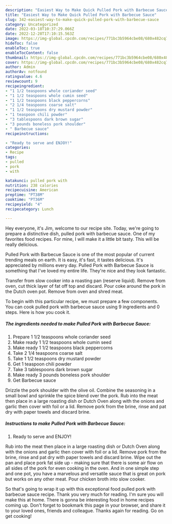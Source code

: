 ```yaml
---
description: "Easiest Way to Make Quick Pulled Pork with Barbecue Sauce"
title: "Easiest Way to Make Quick Pulled Pork with Barbecue Sauce"
slug: 342-easiest-way-to-make-quick-pulled-pork-with-barbecue-sauce
category: Uncategorized
date: 2022-03-18T10:37:29.066Z
date: 2022-12-28T17:10:15.563Z
image: https://img-global.cpcdn.com/recipes/771bc3b5964cbe08/680x482cq70/pulled-pork-with-barbecue-sauce-recipe-main-photo.jpg
hideToc: false
enableToc: true
enableTocContent: false
thumbnail: https://img-global.cpcdn.com/recipes/771bc3b5964cbe08/680x482cq70/pulled-pork-with-barbecue-sauce-recipe-main-photo.jpg
cover: https://img-global.cpcdn.com/recipes/771bc3b5964cbe08/680x482cq70/pulled-pork-with-barbecue-sauce-recipe-main-photo.jpg
author: Admin
authorAv: notfound
ratingvalue: 4.6
reviewcount: 9
recipeingredient:
- "1 1/2 teaspoons whole coriander seed"
- "1 1/2 teaspoons whole cumin seed"
- "1 1/2 teaspoons black peppercorns"
- "2 1/4 teaspoons coarse salt"
- "1 1/2 teaspoons dry mustard powder"
- "1 teaspoon chili powder"
- "3 tablespoons dark brown sugar"
- "3 pounds boneless pork shoulder"
- " Barbecue sauce"
recipeinstructions:

- "Ready to serve and ENJOY!"
categories:
- Recipe
tags:
- pulled
- pork
- with

katakunci: pulled pork with 
nutrition: 238 calories
recipecuisine: American
preptime: "PT38M"
cooktime: "PT36M"
recipeyield: "4"
recipecategory: Lunch

---
```



Hey everyone, it's Jim, welcome to our recipe site. Today, we're going to prepare a distinctive dish, pulled pork with barbecue sauce. One of my favorites food recipes. For mine, I will make it a little bit tasty. This will be really delicious.

Pulled Pork with Barbecue Sauce is one of the most popular of current trending meals on earth. It is easy, it's fast, it tastes delicious. It's appreciated by millions every day. Pulled Pork with Barbecue Sauce is something that I've loved my entire life. They're nice and they look fantastic.

Transfer from slow cooker into a roasting pan (reserve liquid). Remove from oven, cut thick layer of fat off top and discard. Pour coke around the pork in the Dutch oven pot. Remove from oven and shred meat.


To begin with this particular recipe, we must prepare a few components. You can cook pulled pork with barbecue sauce using 9 ingredients and 0 steps. Here is how you cook it.

<!--inarticleads1-->

##### The ingredients needed to make Pulled Pork with Barbecue Sauce:

1. Prepare 1 1/2 teaspoons whole coriander seed
1. Make ready 1 1/2 teaspoons whole cumin seed
1. Make ready 1 1/2 teaspoons black peppercorns
1. Take 2 1/4 teaspoons coarse salt
1. Take 1 1/2 teaspoons dry mustard powder
1. Get 1 teaspoon chili powder
1. Take 3 tablespoons dark brown sugar
1. Make ready 3 pounds boneless pork shoulder
1. Get  Barbecue sauce


Drizzle the pork shoulder with the olive oil. Combine the seasoning in a small bowl and sprinkle the spice blend over the pork. Rub into the meat then place in a large roasting dish or Dutch Oven along with the onions and garlic then cover with foil or a lid. Remove pork from the brine, rinse and pat dry with paper towels and discard brine. 

<!--inarticleads2-->

##### Instructions to make Pulled Pork with Barbecue Sauce:


1. Ready to serve and ENJOY!

Rub into the meat then place in a large roasting dish or Dutch Oven along with the onions and garlic then cover with foil or a lid. Remove pork from the brine, rinse and pat dry with paper towels and discard brine. Wipe out the pan and place pork fat side up - making sure that there is some air flow on all sides of the pork for even cooking in the oven. And in one simple step and one pot, you have a marvelous and versatile sauce that is great on pork but works on any other meat. Pour chicken broth into slow cooker. 

So that's going to wrap it up with this exceptional food pulled pork with barbecue sauce recipe. Thank you very much for reading. I'm sure you will make this at home. There is gonna be interesting food in home recipes coming up. Don't forget to bookmark this page in your browser, and share it to your loved ones, friends and colleague. Thanks again for reading. Go on get cooking!
